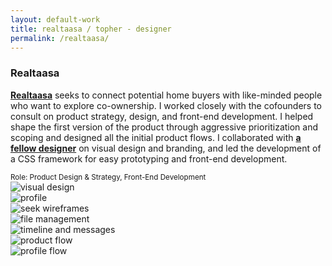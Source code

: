 ```yaml
---
layout: default-work
title: realtaasa / topher - designer
permalink: /realtaasa/
---
```


<section class="mw-100 mw8-ns center ph5-l ph4 z-1 relative mb4 mb5-ns mt6 mt0-ns">
  <h3 class="ml0 mv0 lh-title"><b class="serif fw5 f2">Realtaasa</b></h3>
  <p class="f4 mh0 lh-copy mt2 mb3">
    <a href="http://realtaasa.com" class="olive highlight"><b>Realtaasa</b></a> seeks to connect potential home buyers with like-minded people who want to explore co-ownership. I worked closely with the cofounders to consult on product strategy, design, and front-end development. I helped shape the first version of the product through aggressive prioritization and scoping and designed all the initial product flows. I collaborated with <a href="http://angiefu.com" class="olive highlight"><b>a fellow designer</b></a> on visual design and branding, and led the development of a CSS framework for easy prototyping and front-end development.
  </p>
  <small class="f5 fw7 mh0 ttu tracked silver mt0 lh-copy">Role: Product Design &amp; Strategy, Front-End Development</small>
</section>

<section class="mw-100 mw9 center pa0 relative grid mb0">
  <div class="w-75-ns w-100 grid-item load-two hide-child">
    <img src="/assets/work/realtaasa/realtaasa-app-explore.jpg" alt="visual design" class="mw-100">
  </div>
  <div class="w-25-ns w-100 grid-item load-two hide-child">
    <img src="/assets/work/realtaasa/profile.png" alt="profile" class="mw-100">
  </div>
  <div class="w-50-ns w-100 grid-item load-three hide-child">
    <img src="/assets/work/realtaasa/seek-wireframes.jpg" alt="seek wireframes" class="mw-100">
  </div>
  <div class="w-50-ns w-100 grid-item load-four hide-child">
    <img src="/assets/work/realtaasa/file-management.png" alt="file management" class="mw-100">
  </div>
  <div class="w-50-ns w-100 grid-item load-five hide-child">
    <img src="/assets/work/realtaasa/timeline-messages-flow.png" alt="timeline and messages" class="mw-100">
  </div>
  <div class="w-50-ns w-100 grid-item load-six hide-child">
    <img src="/assets/work/realtaasa/realtaasa-flow-01.png" alt="product flow" class="mw-100">
  </div>
  <div class="w-100 grid-item load-seven hide-child">
    <img src="/assets/work/realtaasa/profile-flow.png" alt="profile flow" class="mw-100">
  </div>
</section>
